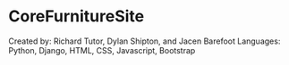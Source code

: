 # CoreFurnitureSite
Created by: Richard Tutor, Dylan Shipton, and Jacen Barefoot
Languages: Python, Django, HTML, CSS, Javascript, Bootstrap
